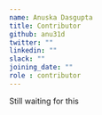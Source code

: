 ```yaml
---
name: Anuska Dasgupta
title: Contributor
github: anu31d
twitter: ""
linkedin: ""
slack: ""
joining_date: ""
role : contributor
---
```


Still waiting for this
